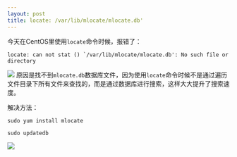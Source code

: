 ```yaml
---
layout: post
title: locate: /var/lib/mlocate/mlocate.db'
---
```


今天在CentOS里使用`locate`命令时候，报错了：
```
locate: can not stat () `/var/lib/mlocate/mlocate.db': No such file or directory

```
![](/myBlog/images/locateError.jpg)
原因是找不到`mlocate.db`数据库文件，因为使用`locate`命令时候不是通过遍历文件目录下所有文件来查找的，而是通过数据库进行搜索，这样大大提升了搜索速度。

解决方法：
```
sudo yum install mlocate

sudo updatedb
```
![](/myBlog/images/updateDB.jpg)
